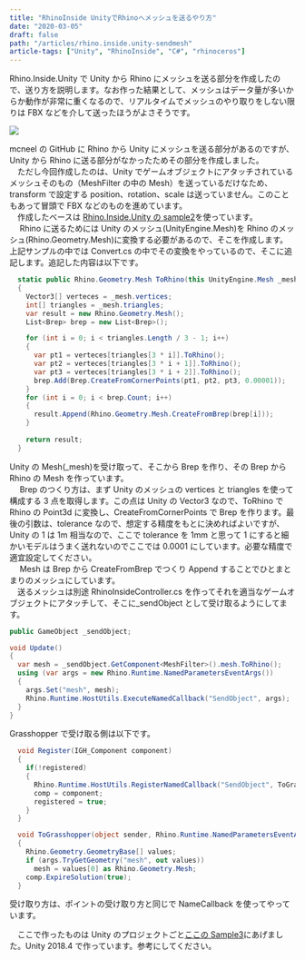 ```yaml
---
title: "RhinoInside UnityでRhinoへメッシュを送るやり方"
date: "2020-03-05"
draft: false
path: "/articles/rhino.inside.unity-sendmesh"
article-tags: ["Unity", "RhinoInside", "C#", "rhinoceros"]
---
```


Rhino.Inside.Unity で Unity から Rhino にメッシュを送る部分を作成したので、送り方を説明します。なお作った結果として、メッシュはデータ量が多いからか動作が非常に重くなるので、リアルタイムでメッシュのやり取りをしない限りは FBX などを介して送ったほうがよさそうです。

[![](https://1.bp.blogspot.com/-VYfATyeLD_k/XmERX5ZA1cI/AAAAAAAABzU/TazirU_T4GUczJpEcmT1UYhCq7GWtczuACLcBGAsYHQ/s640/RIUmesh.gif)](https://1.bp.blogspot.com/-VYfATyeLD_k/XmERX5ZA1cI/AAAAAAAABzU/TazirU_T4GUczJpEcmT1UYhCq7GWtczuACLcBGAsYHQ/s1600/RIUmesh.gif)

mcneel の GitHub に Rhino から Unity にメッシュを送る部分があるのですが、Unity から Rhino に送る部分がなかったためその部分を作成しました。  
　ただし今回作成したのは、Unity でゲームオブジェクトにアタッチされているメッシュそのもの（MeshFilter の中の Mesh）を送っているだけなため、transform で設定する position、rotation、scale は送っていません。このこともあって冒頭で FBX などのものを進めています。  
　作成したベースは [Rhino.Inside.Unity の sample2](https://github.com/mcneel/rhino.inside/tree/master/Unity/Sample2)を使っています。  
　 Rhino に送るためには Unity のメッシュ(UnityEngine.Mesh)を Rhino のメッシュ(Rhino.Geometry.Mesh)に変換する必要があるので、そこを作成します。上記サンプルの中では Convert.cs の中でその変換をやっているので、そこに追記します。追記した内容は以下です。

```cs
  static public Rhino.Geometry.Mesh ToRhino(this UnityEngine.Mesh _mesh)
  {
    Vector3[] verteces = _mesh.vertices;
    int[] triangles = _mesh.triangles;
    var result = new Rhino.Geometry.Mesh();
    List<Brep> brep = new List<Brep>();

    for (int i = 0; i < triangles.Length / 3 - 1; i++)
    {
      var pt1 = verteces[triangles[3 * i]].ToRhino();
      var pt2 = verteces[triangles[3 * i + 1]].ToRhino();
      var pt3 = verteces[triangles[3 * i + 2]].ToRhino();
      brep.Add(Brep.CreateFromCornerPoints(pt1, pt2, pt3, 0.00001));
    }
    for (int i = 0; i < brep.Count; i++)
    {
      result.Append(Rhino.Geometry.Mesh.CreateFromBrep(brep[i]));
    }
    
    return result;
  }
```

Unity の Mesh(\_mesh)を受け取って、そこから Brep を作り、その Brep から Rhino の Mesh を作っています。  
　 Brep のつくり方は、まず Unity のメッシュの vertices と triangles を使って構成する 3 点を取得します。この点は Unity の Vector3 なので、ToRhino で Rhino の Point3d に変換し、CreateFromCornerPoints で Brep を作ります。最後の引数は、tolerance なので、想定する精度をもとに決めればよいですが、Unity の 1 は 1m 相当なので、ここで tolerance を 1mm と思って 1 にすると細かいモデルはうまく送れないのでここでは 0.0001 にしています。必要な精度で適宜設定してください。  
　 Mesh は Brep から CreateFromBrep でつくり Append することでひとまとまりのメッシュにしています。  
　送るメッシュは別途 RhinoInsideController.cs を作ってそれを適当なゲームオブジェクトにアタッチして、そこに\_sendObject として受け取るようにしてます。

```cs
public GameObject _sendObject;

void Update()
{
  var mesh = _sendObject.GetComponent<MeshFilter>().mesh.ToRhino();
  using (var args = new Rhino.Runtime.NamedParametersEventArgs())
  {
    args.Set("mesh", mesh);
    Rhino.Runtime.HostUtils.ExecuteNamedCallback("SendObject", args);
  }
}
```

Grasshopper で受け取る側は以下です。
```cs
  void Register(IGH_Component component)
  {
    if(!registered)
    {
      Rhino.Runtime.HostUtils.RegisterNamedCallback("SendObject", ToGrasshopper);
      comp = component;
      registered = true;
    }
  }

  void ToGrasshopper(object sender, Rhino.Runtime.NamedParametersEventArgs args)
  {
    Rhino.Geometry.GeometryBase[] values;
    if (args.TryGetGeometry("mesh", out values))
      mesh = values[0] as Rhino.Geometry.Mesh;
    comp.ExpireSolution(true);
  }
```

受け取り方は、ポイントの受け取り方と同じで NameCallback を使ってやっています。

  
　ここで作ったものは Unity のプロジェクトごと[ここの Sample3](https://github.com/hrntsm/rhino.inside/tree/master/Unity)にあげました。Unity 2018.4 で作っています。参考にしてください。
